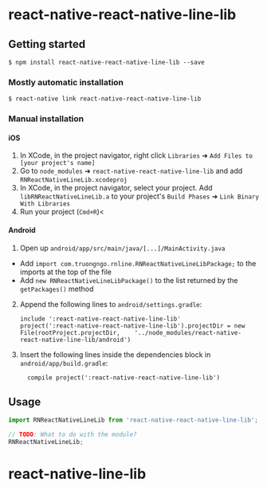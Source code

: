 
# react-native-react-native-line-lib

## Getting started

`$ npm install react-native-react-native-line-lib --save`

### Mostly automatic installation

`$ react-native link react-native-react-native-line-lib`

### Manual installation


#### iOS

1. In XCode, in the project navigator, right click `Libraries` ➜ `Add Files to [your project's name]`
2. Go to `node_modules` ➜ `react-native-react-native-line-lib` and add `RNReactNativeLineLib.xcodeproj`
3. In XCode, in the project navigator, select your project. Add `libRNReactNativeLineLib.a` to your project's `Build Phases` ➜ `Link Binary With Libraries`
4. Run your project (`Cmd+R`)<

#### Android

1. Open up `android/app/src/main/java/[...]/MainActivity.java`
  - Add `import com.truongngo.rnline.RNReactNativeLineLibPackage;` to the imports at the top of the file
  - Add `new RNReactNativeLineLibPackage()` to the list returned by the `getPackages()` method
2. Append the following lines to `android/settings.gradle`:
  	```
  	include ':react-native-react-native-line-lib'
  	project(':react-native-react-native-line-lib').projectDir = new File(rootProject.projectDir, 	'../node_modules/react-native-react-native-line-lib/android')
  	```
3. Insert the following lines inside the dependencies block in `android/app/build.gradle`:
  	```
      compile project(':react-native-react-native-line-lib')
  	```


## Usage
```javascript
import RNReactNativeLineLib from 'react-native-react-native-line-lib';

// TODO: What to do with the module?
RNReactNativeLineLib;
```
  # react-native-line-lib
